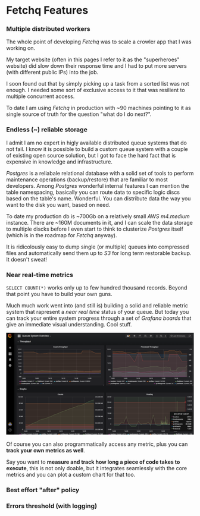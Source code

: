 # Fetchq Features

### Multiple distributed workers

The whole point of developing _Fetchq_ was to scale a crowler app that I was working on.

My target website (often in this pages I refer to it as the "superheroes" website) did slow down
their response time and I had to put more servers (with different public IPs) into the job.

I soon found out that by simply picking up a task from a sorted list was not enough. I needed
some sort of exclusive access to it that was resilient to multiple concurrent access.

To date I am using _Fetchq_ in production with ~90 machines pointing to it as single source
of truth for the question "what do I do next?".

### Endless (~) reliable storage

I admit I am no expert in higly available distributed queue systems that do not fail.
I know it is possible to build a custom queue system with a couple of existing open source
solution, but I got to face the hard fact that is expensive in knowledge and infrastructure.

_Postgres_ is a reliabale relational database with a solid set of tools to perform maintenance
operations (backup/restore) that are familiar to most developers. Among _Postgres_ wonderful
internal features I can mention the table namespacing, basically you can route data to specific
logic discs based on the table's name. Wonderful. You can distribute data the way you want to the
disk you want, based on need.

To date my production db is ~700Gb on a relatively small _AWS m4.medium_ instance. There are
~160M documents in it, and I can scale the data storage to multiple discks before I even start
to think to clusterize _Postgres_ itself (which is in the roadmap for _Fetchq_ anyway).

It is ridicolously easy to dump single (or multiple) queues into compressed files and automatically
send them up to _S3_ for long term restorable backup. It doesn't sweat!

### Near real-time metrics

`SELECT COUNT(*)` works only up to few hundred thousand records. Beyond that point you have to build
your own guns.

Much much work went into (and still is) building a solid and reliable metric system that rapresent a
_near real time_ status of your queue. But today you can track your entire system progress through a
set of _Grafana boards_ that give an immediate visual understanding. Cool stuff.

![grafana-boards](./images/grafana-boards.png)

Of course you can also programmatically access any metric, plus you can **track your own metrics as well**.

Say you want to **measure and track how long a piece of code takes to execute**, this is not only doable,
but it integrates seamlessly with the core metrics and you can plot a custom chart for that too.

### Best effort "after" policy

### Errors threshold (with logging)


